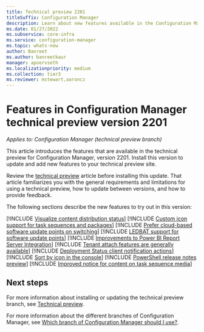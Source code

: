 ```yaml
---
title: Technical preview 2201
titleSuffix: Configuration Manager
description: Learn about new features available in the Configuration Manager technical preview branch version 2201.
ms.date: 01/27/2022
ms.subservice: core-infra
ms.service: configuration-manager
ms.topic: whats-new
author: Banreet
ms.author: banreetkaur
manager: apoorvseth
ms.localizationpriority: medium
ms.collection: tier3
ms.reviewer: mstewart,aaroncz 
---
```


# Features in Configuration Manager technical preview version 2201

*Applies to: Configuration Manager (technical preview branch)*

This article introduces the features that are available in the technical preview for Configuration Manager, version 2201. Install this version to update and add new features to your technical preview site.<!-- baseline only statement: When you install a new technical preview site, this release is also available as a baseline version.-->

Review the [technical preview](../technical-preview.md) article before installing this update. That article familiarizes you with the general requirements and limitations for using a technical preview, how to update between versions, and how to provide feedback.

The following sections describe the new features to try out in this version:

<!-- [!INCLUDE [Example feature name](includes/2201/1234567.md)] -->

[!INCLUDE [Visualize content distribution status](includes/2201/9495651.md)]
[!INCLUDE [Custom icon support for task sequences and packages](includes/2201/12486335.md)]
[!INCLUDE [Prefer cloud-based software update points on switching](includes/2201/7759984.md)]
[!INCLUDE [LEDBAT support for software update points](includes/2201/4639895.md)]
[!INCLUDE [Improvements to Power BI Report Server Integration](includes/2201/12487076.md)]
[!INCLUDE [Tenant attach features are generally available](includes/2201/6374854.md)]
[!INCLUDE [Deployment Status client notification actions](includes/2201/7079837.md)]
[!INCLUDE [Sort by icon in the console](includes/2201/3877839.md)]
[!INCLUDE [PowerShell release notes preview](includes/2201/12654996.md)]
[!INCLUDE [Improved notice for content on task sequence media](includes/2201/12895956.md)]

<!-- ## General known issues  -->
 
<!--  [!INCLUDE [11018755](includes/2112/known-issue-11018755.md)] -->


## Next steps

For more information about installing or updating the technical preview branch, see [Technical preview](../technical-preview.md).

For more information about the different branches of Configuration Manager, see [Which branch of Configuration Manager should I use?](../../understand/which-branch-should-i-use.md).
